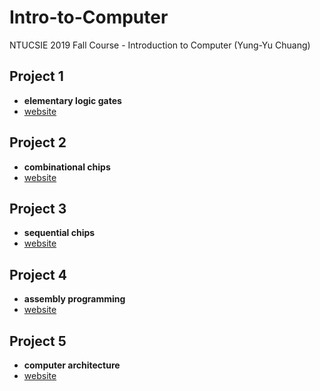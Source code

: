 # Intro-to-Computer
NTUCSIE 2019 Fall Course - Introduction to Computer (Yung-Yu Chuang)

## Project 1 
- **elementary logic gates**
- [website](https://www.nand2tetris.org/project01) 
## Project 2 
- **combinational chips**
- [website](https://www.nand2tetris.org/project02) 
## Project 3 
- **sequential chips**
- [website](https://www.nand2tetris.org/project03) 
## Project 4 
- **assembly programming**
- [website](https://www.nand2tetris.org/project04) 
## Project 5 
- **computer architecture**
- [website](https://www.nand2tetris.org/project05) 
